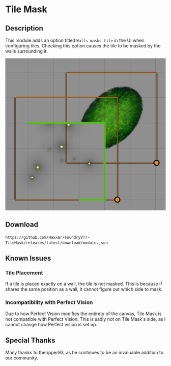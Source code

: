 # Tile Mask

## Description

This module adds an option titled `Walls masks tile` in the UI when configuring tiles. Checking this option causes the tile to be masked by the walls surrounding it.

![An image showing masked tiles](docs/image-1.jpg)

## Download

`https://github.com/Haxxer/FoundryVTT-TileMask/releases/latest/download/module.json`

## Known Issues

### Tile Placement

If a tile is placed exactly on a wall, the tile is not masked. This is because if shares the same position as a wall, it cannot figure out which side to mask.  

### Incompatibility with Perfect Vision

Due to how Perfect Vision modifies the entirety of the canvas, Tile Mask is not compatible with Perfect Vision. This is sadly not on Tile Mask's side, as I cannot change how Perfect vision is set up.

## Special Thanks

Many thanks to theripper93, as he continues to be an invaluable addition to our community. 